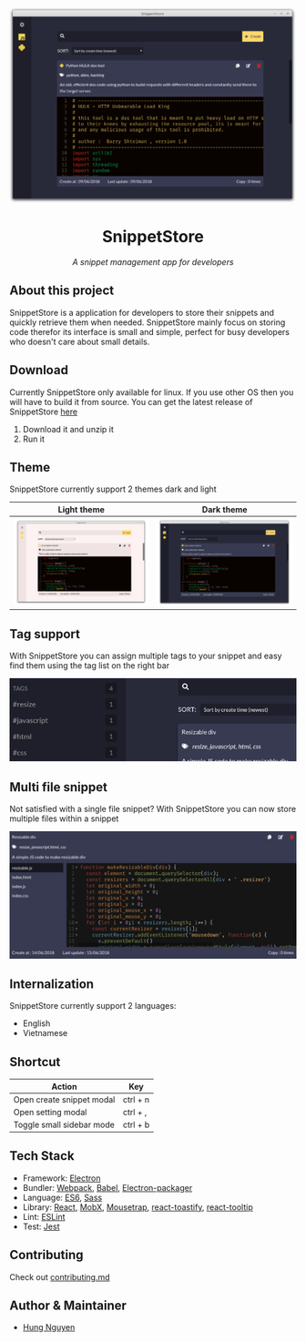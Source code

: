 <p align='center'>
  <img src='resources/image/screenshot.png' />
</p>
<h1 align='center'>SnippetStore</h1>
<p align='center'><i>A snippet management app for developers</i></p>

## About this project
SnippetStore is a application for developers to store their snippets and quickly retrieve them when needed. SnippetStore mainly focus on storing code therefor its interface is small and simple, perfect for busy developers who doesn't care about small details.

## Download
Currently SnippetStore only available for linux. If you use other OS then you will have to build it from source.
You can get the latest release of SnippetStore [here](https://github.com/ZeroX-DG/SnippetStore/releases)

1. Download it and unzip it
2. Run it

## Theme
SnippetStore currently support 2 themes dark and light


| Light theme                                        | Dark theme                                        |
|----------------------------------------------------|---------------------------------------------------|
| <img src='resources/image/screenshot-light.png' /> | <img src='resources/image/screenshot-dark.png' /> |

## Tag support
With SnippetStore you can assign multiple tags to your snippet and easy find them using the tag list on the right bar
<p align='center'>
  <img src='resources/image/screenshot-tag.png'>
</p>

## Multi file snippet
Not satisfied with a single file snippet? With SnippetStore you can now store multiple files within a snippet

<p align='center'>
  <img src='resources/image/screenshot-multi-file.png'>
</p>

## Internalization
SnippetStore currently support 2 languages:
- English
- Vietnamese

## Shortcut
| Action                    | Key      |
|---------------------------|----------|
| Open create snippet modal | ctrl + n |
| Open setting modal        | ctrl + , |
| Toggle small sidebar mode | ctrl + b |

## Tech Stack
- Framework: [Electron](https://electronjs.org/)
- Bundler: [Webpack](https://webpack.js.org/), [Babel](https://babeljs.io/), [Electron-packager](https://github.com/electron-userland/electron-packager)
- Language: [ES6](https://babeljs.io/learn-es2015/), [Sass](http://sass-lang.com/)
- Library: [React](https://reactjs.org/), [MobX](https://mobx.js.org/), [Mousetrap](https://craig.is/killing/mice), [react-toastify](https://fkhadra.github.io/react-toastify/), [react-tooltip](http://wwayne.com/react-tooltip/)
- Lint: [ESLint](https://eslint.org/)
- Test: [Jest](https://facebook.github.io/jest/)

## Contributing
Check out [contributing.md](contributing.md)

## Author & Maintainer
- [Hung Nguyen](https://github.com/ZeroX-DG)
